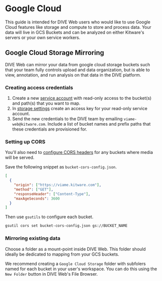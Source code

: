 # Google Cloud

This guide is intended for DIVE Web users who would like to use Google Cloud features like storage and compute to store and process data.  Your data will live in GCS Buckets and can be analyzed on either Kitware's servers or your own service workers.

## Google Cloud Storage Mirroring

DIVE Web can mirror your data from google cloud storage buckets such that your team fully controls upload and data organization, but is able to view, annotation, and run analysis on that data in the DIVE platform.

### Creating access credentials

1. Create a new [service account](https://cloud.google.com/iam/docs/creating-managing-service-accounts) with read-only access to the bucket(s) and path(s) that you want to map.
1. In [storage settings](https://console.cloud.google.com/storage/settings) create an access key for your read-only service account.
1. Send the new credentials to the DIVE team by emailing `viame-web@kitware.com`.  Include a list of bucket names and prefix paths that these credentials are provisioned for.

### Setting up CORS

You'll also need to [configure CORS headers](https://cloud.google.com/storage/docs/configuring-cors) for any buckets where media will be served.

Save the following snippet as `bucket-cors-config.json`.

``` json
[
  {
    "origin": ["https://viame.kitware.com"],
    "method": ["GET"],
    "responseHeader": ["Content-Type"],
    "maxAgeSeconds": 3600
  }
]
```

Then use `gsutils` to configure each bucket.

``` bash
gsutil cors set bucket-cors-config.json gs://BUCKET_NAME
```

### Mirroring existing data

Choose a folder as a mount-point inside DIVE Web.  This folder should ideally be dedicated to mapping from your GCS buckets.

We recommend creating a `Google Cloud Storage` folder with subfolers named for each bucket in your user's workspace.  You can do this using the `New Folder` button in DIVE Web's File Browser.
